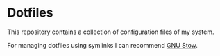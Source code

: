 # Dotfiles

This repository contains a collection of configuration files of my system.

For managing dotfiles using symlinks I can recommend [GNU Stow](https://www.gnu.org/software/stow/).
